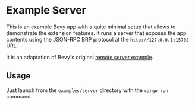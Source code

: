 # Example Server

This is an example Bevy app with a quite minimal setup that allows to demonstrate the extension features. It runs a server that exposes the app contents using the JSON-RPC BRP protocol at the `http://127.0.0.1:15702` URL.

It is an adaptation of Bevy's original [remote server example](https://raw.githubusercontent.com/bevyengine/bevy/refs/tags/v0.15.0/examples/remote/server.rs).

## Usage

Just launch from the `examples/server` directory with the `cargo run` command.
